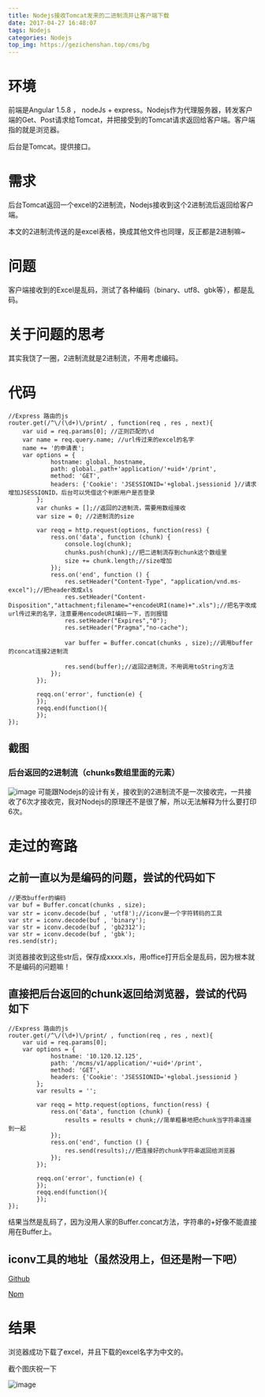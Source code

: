 ```yaml
---
title: Nodejs接收Tomcat发来的二进制流并让客户端下载
date: 2017-04-27 16:48:07
tags: Nodejs
categories: Nodejs
top_img: https://gezichenshan.top/cms/bg
---
```

# 环境
前端是Angular 1.5.8 ， nodeJs + express。Nodejs作为代理服务器，转发客户端的Get、Post请求给Tomcat，并把接受到的Tomcat请求返回给客户端。客户端指的就是浏览器。

后台是Tomcat。提供接口。

# 需求
后台Tomcat返回一个excel的2进制流，Nodejs接收到这个2进制流后返回给客户端。

本文的2进制流传送的是excel表格，换成其他文件也同理，反正都是2进制嘛~

# 问题
客户端接收到的Excel是乱码，测试了各种编码（binary、utf8、gbk等），都是乱码。

# 关于问题的思考
其实我饶了一圈，2进制流就是2进制流，不用考虑编码。

# 代码

```
//Express 路由的js
router.get(/^\/(\d+)\/print/ , function(req , res , next){
    var uid = req.params[0]; //正则匹配的\d
    var name = req.query.name; //url传过来的excel的名字
    name += '的申请表';
    var options = { 
            hostname: global._hostname,
            path: global._path+'application/'+uid+'/print',
            method: 'GET',
            headers: {'Cookie': 'JSESSIONID='+global.jsessionid }//请求增加JSESSIONID，后台可以凭借这个判断用户是否登录
        };
        var chunks = [];//返回的2进制流，需要用数组接收
        var size = 0; //2进制流的size

        var reqq = http.request(options, function(ress) {
            ress.on('data', function (chunk) {
                console.log(chunk);
                chunks.push(chunk);//把二进制流存到chunk这个数组里
                size += chunk.length;//size增加
            }); 
            ress.on('end', function () {
                res.setHeader("Content-Type", "application/vnd.ms-excel");//把header改成xls
                res.setHeader("Content-Disposition","attachment;filename="+encodeURI(name)+".xls");//把名字改成url传过来的名字，注意要用encodeURI编码一下，否则报错
                res.setHeader("Expires","0");
                res.setHeader("Pragma","no-cache");

                var buffer = Buffer.concat(chunks , size);//调用buffer的concat连接2进制流

                res.send(buffer);//返回2进制流，不用调用toString方法
            }); 
        });

        reqq.on('error', function(e) {
        });
        reqq.end(function(){
        });
});
```
## 截图
### 后台返回的2进制流（chunks数组里面的元素）
![image](https://static.gezichenshan.top/blog/Nodejs-2-1.png)
可能跟Nodejs的设计有关，接收到的2进制流不是一次接收完，一共接收了6次才接收完，我对Nodejs的原理还不是很了解，所以无法解释为什么要打印6次。


# 走过的弯路
## 之前一直以为是编码的问题，尝试的代码如下

```
//更改buffer的编码
var buf = Buffer.concat(chunks , size);
var str = iconv.decode(buf , 'utf8');//iconv是一个字符转码的工具
var str = iconv.decode(buf , 'binary');
var str = iconv.decode(buf , 'gb2312');
var str = iconv.decode(buf , 'gbk');
res.send(str);
```
浏览器接收到这些str后，保存成xxxx.xls，用office打开后全是乱码，因为根本就不是编码的问题嘛！

## 直接把后台返回的chunk返回给浏览器，尝试的代码如下

```
//Express 路由的js
router.get(/^\/(\d+)\/print/ , function(req , res , next){
    var uid = req.params[0];
    var options = { 
            hostname: '10.120.12.125',
            path: '/mcms/v1/application/'+uid+'/print',
            method: 'GET',
            headers: {'Cookie': 'JSESSIONID='+global.jsessionid }
        };
        var results = ''; 

        var reqq = http.request(options, function(ress) {
            ress.on('data', function (chunk) {
                results = results + chunk;//简单粗暴地把chunk当字符串连接到一起
            }); 
            ress.on('end', function () {
                res.send(results);//把连接好的chunk字符串返回给浏览器
            }); 
        });

        reqq.on('error', function(e) {
        });
        reqq.end(function(){
        });
});
```
结果当然是乱码了，因为没用人家的Buffer.concat方法，字符串的+好像不能直接用在Buffer上。


## iconv工具的地址（虽然没用上，但还是附一下吧）
   [Github](https://github.com/ashtuchkin/iconv-lite)

   [Npm](https://www.npmjs.com/package/iconv-lite)
   
# 结果
浏览器成功下载了excel，并且下载的excel名字为中文的。

截个图庆祝一下

![image](https://static.gezichenshan.top/blog/Nodejs-2-2.png)